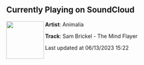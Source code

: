 ## Currently Playing on SoundCloud

[<img align="left" width="100" src="https://i1.sndcdn.com/artworks-B73jf0HZpSXv0MtN-AEcJeQ-t500x500.jpg">](https://soundcloud.com/animalia-label/the-mind-flayer-1)

**Artist**: Animalia 

**Track**: Sam Brickel - The Mind Flayer

Last updated at 06/13/2023 15:22
